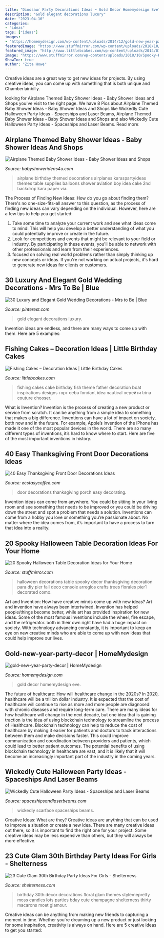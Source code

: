 ```yaml
---
title: "Dinosaur Party Decorations Ideas ~ Gold Decor Homemydesign Eve"
description: "Gold elegant decorations luxury"
date: "2023-04-10"
categories:
- "ideas"
tags: ["ideas"]
images:
- "https://homemydesign.com/wp-content/uploads/2014/12/gold-new-year-party-decor.jpg"
featuredImage: "https://www.stuffmirror.com/wp-content/uploads/2018/10/Spooky-Halloween-Table-Decorations24.jpg"
featured_image: "http://www.littlebcakes.com/wp-content/uploads/2014/01/Fishing-Cakes-Images-768x1024.jpg"
image: "https://www.stuffmirror.com/wp-content/uploads/2018/10/Spooky-Halloween-Table-Decorations24.jpg"
ShowToc: true
author: "Zita Howe"
---
```



Creative ideas are a great way to get new ideas for projects. By using creative ideas, you can come up with something that is both unique and Chamberlainbilly.

	

		
looking for Airplane Themed Baby Shower Ideas - Baby Shower Ideas and Shops you've visit to the right page. We have 8 Pics about Airplane Themed Baby Shower Ideas - Baby Shower Ideas and Shops like Wickedly Cute Halloween Party Ideas - Spaceships and Laser Beams, Airplane Themed Baby Shower Ideas - Baby Shower Ideas and Shops and also Wickedly Cute Halloween Party Ideas - Spaceships and Laser Beams. Read more:
		
    
## Airplane Themed Baby Shower Ideas - Baby Shower Ideas And Shops

<img loading=lazy src="https://babyshowerideas4u.com/wp-content/uploads/2014/01/airplane-51.jpg" onerror="this.onerror=null;this.src='https://tse1.mm.bing.net/th?id=OIP.nKpbKO2XOuZ3Xb297BfY7gHaLH&amp;pid=15.1';" alt="Airplane Themed Baby Shower Ideas - Baby Shower Ideas and Shops">

_Source: babyshowerideas4u.com_

>airplane birthday themed decorations airplanes karaspartyideas themes table supplies balloons shower aviation boy idea cake 2nd backdrop kara paper via. 

	

The Process of Finding New Ideas: How do you go about finding them?
There's no one-size-fits-all answer to this question, as the process of finding new ideas can vary depending on the individual. However, here are a few tips to help you get started: 
1. Take some time to analyze your current work and see what ideas come to mind. This will help you develop a better understanding of what you could potentially improve or create in the future. 
2. Look for competitions and events that might be relevant to your field or industry. By participating in these events, you'll be able to network with other professionals and learn from their experiences. 
3. focused on solving real world problems rather than simply thinking up new concepts or ideas. If you're not working on actual projects, it's hard to generate new ideas for clients or customers. 

    
## 30 Luxury And Elegant Gold Wedding Decorations - Mrs To Be | Blue

<img loading=lazy src="https://i.pinimg.com/736x/81/2c/fb/812cfb0105ad014882bc3cce4ec7326d.jpg" onerror="this.onerror=null;this.src='https://tse2.mm.bing.net/th?id=OIP.fMqRnCjv3K_BH15wsPJF4wHaLE&amp;pid=15.1';" alt="30 Luxury and Elegant Gold Wedding Decorations - Mrs to Be | Blue">

_Source: pinterest.com_

>gold elegant decorations luxury. 

	

Invention ideas are endless, and there are many ways to come up with them. Here are 5 examples:

    
## Fishing Cakes – Decoration Ideas | Little Birthday Cakes

<img loading=lazy src="http://www.littlebcakes.com/wp-content/uploads/2014/01/Fishing-Cakes-Images-768x1024.jpg" onerror="this.onerror=null;this.src='https://tse1.mm.bing.net/th?id=OIP.S3wlJN5qLFvpB1LYeXJyMwHaJ4&amp;pid=15.1';" alt="Fishing Cakes – Decoration Ideas | Little Birthday Cakes">

_Source: littlebcakes.com_

>fishing cakes cake birthday fish theme father decoration boat inspirations designs торт cebu fondant idea nautical перейти trina couture chooser. 

	

What is Invention?
Invention is the process of creating a new product or service from scratch. It can be anything from a simple idea to something that makes a big difference. Inventions can have a lot of impact on society, both now and in the future. For example, Apple’s invention of the iPhone has made it one of the most popular devices in the world. There are so many different types of inventions, it’s hard to know where to start. Here are five of the most important inventions in history.

    
## 40 Easy Thanksgiving Front Door Decorations Ideas

<img loading=lazy src="https://i1.wp.com/www.ecstasycoffee.com/wp-content/uploads/2016/10/thaksgiving-front-porch-decorating-ideas.jpg" onerror="this.onerror=null;this.src='https://tse1.mm.bing.net/th?id=OIP.8nMDK58lurrGd_smOADM7AHaJ3&amp;pid=15.1';" alt="40 Easy Thanksgiving Front Door Decorations Ideas">

_Source: ecstasycoffee.com_

>door decorations thanksgiving porch easy decorating. 

	

Invention ideas can come from anywhere. You could be sitting in your living room and see something that needs to be improved or you could be driving down the street and spot a problem that needs a solution. Inventions can come from a hobby you love or something you’re passionate about. No matter where the idea comes from, it’s important to have a process to turn that idea into a reality.

    
## 20 Spooky Halloween Table Decoration Ideas For Your Home

<img loading=lazy src="https://www.stuffmirror.com/wp-content/uploads/2018/10/Spooky-Halloween-Table-Decorations24.jpg" onerror="this.onerror=null;this.src='https://tse3.mm.bing.net/th?id=OIP.pZXbpzaX277vWfVBr0beVwHaLF&amp;pid=15.1';" alt="20 Spooky Halloween Table Decoration Ideas for Your Home">

_Source: stuffmirror.com_

>halloween decorations table spooky decor thanksgiving decoration para diy pier fall deco console arreglos crafts trees florales pier1 decorated como. 

	

Art and Invention: How have creative minds come up with new ideas?
Art and invention have always been intertwined. Invention has helped people/things become better, while art has provided inspiration for new ideas. Some of the most famous inventions include the wheel, fire escape, and the refrigerator. both in their own right have had a huge impact on society. With technology advancing constantly, it is important to keep an eye on new creative minds who are able to come up with new ideas that could help improve our lives.

    
## Gold-new-year-party-decor | HomeMydesign

<img loading=lazy src="https://homemydesign.com/wp-content/uploads/2014/12/gold-new-year-party-decor.jpg" onerror="this.onerror=null;this.src='https://tse1.mm.bing.net/th?id=OIP.wtkxnxxalpEnJKuCNiB5EgHaPE&amp;pid=15.1';" alt="gold-new-year-party-decor | HomeMydesign">

_Source: homemydesign.com_

>gold decor homemydesign eve. 

	

The future of healthcare: How will healthcare change in the 2020s?
In 2020, healthcare will be a trillion dollar industry. It is expected that the cost of healthcare will continue to rise as more and more people are diagnosed with chronic diseases and require long-term care. There are many ideas for how healthcare will change in the next decade, but one idea that is gaining traction is the idea of using blockchain technology to streamline the process of Healthcare. Blockchain technology can help to reduce the cost of healthcare by making it easier for patients and doctors to track interactions between them and make decisions faster. This could improve communication and coordination between providers and patients, which could lead to better patient outcomes. The potential benefits of using blockchain technology in healthcare are vast, and it is likely that it will become an increasingly important part of the industry in the coming years.

    
## Wickedly Cute Halloween Party Ideas - Spaceships And Laser Beams

<img loading=lazy src="https://spaceshipsandlaserbeams.com/wp-content/uploads/2015/09/unique-halloween-party-ideas-4059.jpg" onerror="this.onerror=null;this.src='https://tse2.mm.bing.net/th?id=OIP.VaaeMdHPG_P5v3CyVcEg_gHaLZ&amp;pid=15.1';" alt="Wickedly Cute Halloween Party Ideas - Spaceships and Laser Beams">

_Source: spaceshipsandlaserbeams.com_

>wickedly scarface spaceships beams. 

	

Creative Ideas: What are they?
Creative ideas are anything that can be used to improve a situation or create a new idea. There are many creative ideas out there, so it is important to find the right one for your project. Some creative ideas may be less expensive than others, but they will always be more effective.

    
## 23 Cute Glam 30th Birthday Party Ideas For Girls - Shelterness

<img loading=lazy src="https://i.shelterness.com/2017/02/08-moss-30-with-floral-decor-and-lots-of-candles.jpg" onerror="this.onerror=null;this.src='https://tse2.mm.bing.net/th?id=OIP.myTpue6Xjo-mm6QgFy8tkgHaLH&amp;pid=15.1';" alt="23 Cute Glam 30th Birthday Party Ideas For Girls - Shelterness">

_Source: shelterness.com_

>birthday 30th decor decorations floral glam themes stylemepretty moss candles lots parties bday cute champagne shelterness thirty macarons moet glamour. 

	

Creative ideas can be anything from making new friends to capturing a moment in time. Whether you're dreaming up a new product or just looking for some inspiration, creativity is always on hand. Here are 5 creative ideas to get you started: 


